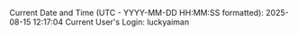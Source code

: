 Current Date and Time (UTC - YYYY-MM-DD HH:MM:SS formatted): 2025-08-15 12:17:04
Current User's Login: luckyaiman
